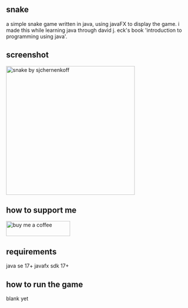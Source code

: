 ## snake

a simple snake game written in java, using javaFX to display the game. i made this while learning java through david j. eck's book 'introduction to programming using java'.

## screenshot

<img src="https://i.imgur.com/DIJfUNr.png" alt="snake by sjchernenkoff" width="350">

## how to support me

<a href="https://www.buymeacoffee.com/sjchernenkoff" target="_blank"><img src="https://cdn.buymeacoffee.com/buttons/default-orange.png" alt="buy me a coffee" height="41" width="174"></a>

## requirements

java se 17+
javafx sdk 17+

## how to run the game

blank yet
